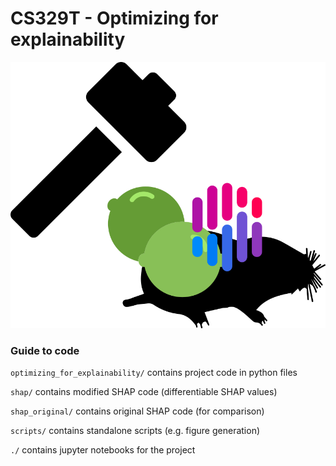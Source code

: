 # CS329T - Optimizing for explainability

![logo](./media/project_logo.png)

### Guide to code

`optimizing_for_explainability/` contains project code in python files

`shap/` contains modified SHAP code (differentiable SHAP values)

`shap_original/` contains original SHAP code (for comparison)

`scripts/` contains standalone scripts (e.g. figure generation)

`./` contains jupyter notebooks for the project
